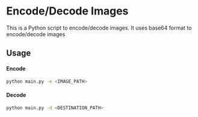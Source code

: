 # Encode/Decode Images

This is a Python script to encode/decode images. It uses base64 format to encode/decode images

## Usage

#### Encode

```bash
python main.py -e <IMAGE_PATH>
```

#### Decode

```bash
python main.py -d <DESTINATION_PATH>
```
